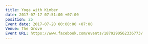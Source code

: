 ```yaml
---
title: Yoga with Kimber
date: 2017-07-17 07:51:00 +07:00
position: 25
Event date: 2017-07-20 00:00:00 +07:00
Venue: The Grove
Event URL: https://www.facebook.com/events/1879290562336773/
---
```


